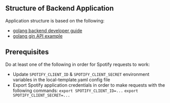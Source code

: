 ## Structure of Backend Application

Application structure is based on the following:
- [golang backend developer guide](https://medium.com/geekculture/how-to-structure-your-project-in-golang-the-backend-developers-guide-31be05c6fdd9)
- [golang gin API example](https://github.com/eddycjy/go-gin-example/blob/master/pkg/setting/setting.go)

## Prerequisites

Do at least one of the following in order for Spotify requests to work:
- Update `SPOTIFY_CLIENT_ID` & `SPOTIFY_CLIENT_SECRET` environment variables in the local-template.yaml config file
- Export Spotify application credentials in order to make requests with the following commands:
`export SPOTIFY_CLIENT_ID=...`
`export SPOTIFY_CLIENT_SECRET=...`
